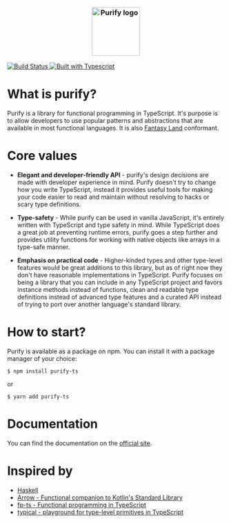 <h3 align="center">
  <img align="center" src="assets/logo.png" alt="Purify logo" width="112" />
</h3

<p align="center">
    <a href="https://travis-ci.org/gigobyte/purify">
      <img src="https://travis-ci.org/gigobyte/purify.svg?branch=master" alt="Build Status">
      <img src="https://camo.githubusercontent.com/41c68e9f29c6caccc084e5a147e0abd5f392d9bc/68747470733a2f2f62616467656e2e6e65742f62616467652f547970655363726970742f7374726963742532302546302539462539322541412f626c7565" alt="Built with Typescript">
    </a>
</p>

# What is purify?

Purify is a library for functional programming in TypeScript.
It's purpose is to allow developers to use popular patterns and abstractions that are available in most functional languages.
It is also <a href="https://github.com/fantasyland/fantasy-land">Fantasy Land</a> conformant.

# Core values

- **Elegant and developer-friendly API** - purify's design decisions are made with developer experience in mind. Purify doesn't try to change how you write TypeScript, instead it provides useful tools for making your code easier to read and maintain without resolving to hacks or scary type definitions.

- **Type-safety** - While purify can be used in vanilla JavaScript, it's entirely written with TypeScript and type safety in mind. While TypeScript does a great job at preventing runtime errors, purify goes a step further and provides utility functions for working with native objects like arrays in a type-safe manner.

- **Emphasis on practical code** - Higher-kinded types and other type-level features would be great additions to this library, but as of right now they don't have reasonable implementations in TypeScript. Purify focuses on being a library that you can include in any TypeScript project and favors instance methods instead of functions, clean and readable type definitions instead of advanced type features and a curated API instead of trying to port over another language's standard library.

# How to start?

Purify is available as a package on npm. You can install it with a package manager of your choice:

```
$ npm install purify-ts
```

or

```
$ yarn add purify-ts
```

# Documentation

You can find the documentation on the [official site](https://gigobyte.github.io/purify/).

# Inspired by

- [Haskell](https://haskell-lang.org/)
- [Arrow - Functional companion to Kotlin's Standard Library](http://arrow-kt.io/)
- [fp-ts - Functional programming in TypeScript](https://github.com/gcanti/fp-ts)
- [typical - playground for type-level primitives in TypeScript](https://github.com/tycho01/typical/)
